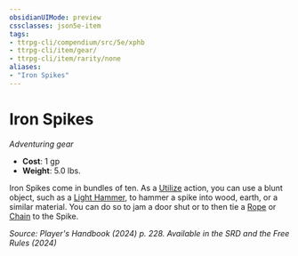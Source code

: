 ```yaml
---
obsidianUIMode: preview
cssclasses: json5e-item
tags:
- ttrpg-cli/compendium/src/5e/xphb
- ttrpg-cli/item/gear/
- ttrpg-cli/item/rarity/none
aliases: 
- "Iron Spikes"
---
```

# Iron Spikes
*Adventuring gear*  


- **Cost**: 1 gp
- **Weight**: 5.0 lbs.

Iron Spikes come in bundles of ten. As a [Utilize](Інструменти%20ДМ/CLI/rules/actions.md#Utilize) action, you can use a blunt object, such as a [Light Hammer](Інструменти%20ДМ/CLI/items/light-hammer-xphb.md), to hammer a spike into wood, earth, or a similar material. You can do so to jam a door shut or to then tie a [Rope](Інструменти%20ДМ/CLI/items/rope-xphb.md) or [Chain](Інструменти%20ДМ/CLI/items/chain-xphb.md) to the Spike.

*Source: Player's Handbook (2024) p. 228. Available in the <span title='Systems Reference Document (5.2)'>SRD</span> and the Free Rules (2024)*